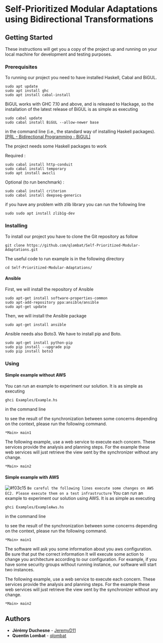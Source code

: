 # Self-Prioritized Modular Adaptations using Bidirectional Transformations

## Getting Started

These instructions will get you a copy of the project up and running on your local machine for development and testing purposes.

### Prerequisites

To running our project you need to have installed Haskell, Cabal and BiGUL.
```
sudo apt update
sudo apt install ghc
sudo apt install cabal-install
```

BiGUL works with GHC 7.10 and above, and is released to Hackage, so the installation of the latest release of BiGUL is as simple as executing
```
sudo cabal update
sudo cabal install BiGUL --allow-newer base
```
in the command line (i.e., the standard way of installing Haskell packages). [\[PRL - Bidirectional Programming - BiGUL\]](https://bitbucket.org/prl_tokyo/bigul/overview)

The project needs some Haskell packages to work

Required :
```
sudo cabal install http-conduit
sudo cabal install temporary
sudo apt install awscli
```
Optional (to run benchmark) :
```
sudo cabal install criterion
sudo cabal install deepseq-generics
```

if you have any problem with zlib library you can run the following line
```
sudo sudo apt install zlib1g-dev
```


### Installing
To install our project you have to clone the Git repository as follow

```
git clone https://github.com/qlombat/Self-Prioritized-Modular-Adaptations.git
```

The useful code to run example is in the following directory
```
cd Self-Prioritized-Modular-Adaptations/
```

#### Ansible
First, we will install the repository of Ansible

```
sudo apt-get install software-properties-common
sudo apt-add-repository ppa:ansible/ansible
sudo apt-get update
```

Then, we will install the Ansible package
```
sudo apt-get install ansible
```

Ansible needs also Boto3. We have to install pip and Boto.
```
sudo apt-get install python-pip
sudo pip install --upgrade pip
sudo pip install boto3
```
### Using
#### Simple example without AWS
You can run an example to experiment our solution. It is as simple as executing
```
ghci Examples/Example.hs
```
in the command line

to see the result of the synchronization between some concerns depending on the context, please run the following command.
```
*Main> main1
```

The following example, use a web service to execute each concern. These services provide the analysis and planning steps.
For the example these web services will just retrieve the view sent by the synchronizer without any change.
```
*Main> main2
```
#### Simple example with AWS
![#f03c15](https://placehold.it/15/f03c15/000000?text=+) `Be careful the following lines execute some changes on AWS EC2. Please execute them on a test infrastructure`
You can run an example to experiment our solution using AWS. It is as simple as executing
```
ghci Examples/ExampleAws.hs
```
in the command line

to see the result of the synchronization between some concerns depending on the context, please run the following command.
```
*Main> main1
```
The software will ask you some information about you aws configuration. Be sure that put the correct information
It will execute some action to change you architecture according to our configuration. For example, if you have some security groups without running instance, our software will start two instances.

The following example, use a web service to execute each concern. These services provide the analysis and planning steps.
For the example these web services will just retrieve the view sent by the synchronizer without any change.
```
*Main> main2
```

## Authors

* **Jérémy Duchesne** - [JeremyD11](https://github.com/JeremyD11)
* **Quentin Lombat** - [qlombat](https://github.com/qlombat)
